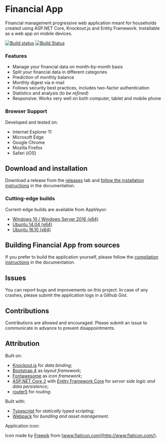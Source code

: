 Financial App
=============

Financial management progressive web application meant for households created using ASP.NET Core, Knockout.js and Entity Framework. Installable as a web app on mobile devices. 

[![Build status](https://ci.appveyor.com/api/projects/status/p31vw84asaq445h5?svg=true)](https://ci.appveyor.com/project/Sebazzz/financial-app) [![Build Status](https://travis-ci.org/Sebazzz/financial-app.svg)](https://travis-ci.org/Sebazzz/financial-app)

### Features

  * Manage your financial data on month-by-month basis
  * Split your financial data in different categories
  * Prediction of monthly balance
  * Monthly digest via e-mail
  * Follows security best practices, includes two-factor authentication
  * Statistics and analysis (*to be refined*)
  * Responsive: Works very well on both computer, tablet and mobile phone

### Browser Support

Developed and tested on:

  * Internet Explorer 11
  * Microsoft Edge
  * Google Chrome
  * Mozilla Firefox
  * Safari (iOS)

## Download and installation

Download a release from the [releases](https://github.com/Sebazzz/financial-app/releases) tab and [follow the installation instructions](docs/Installation.md) in the documentation.

### Cutting-edge builds

Current-edge builds are available from AppVeyor:

- [Windows 10 / Windows Server 2016 (x64)](https://ci.appveyor.com/api/projects/Sebazzz/financial-app/artifacts/financial-app-win10-x64.zip)
- [Ubuntu 14.04 (x64)](https://ci.appveyor.com/api/projects/Sebazzz/financial-app/artifacts/financial-app-ubuntu.14.04-x64.tar.gz)
- [Ubuntu 16.10 (x64)](https://ci.appveyor.com/api/projects/Sebazzz/financial-app/artifacts/financial-app-ubuntu.16.10-x64.tar.gz)

## Building Financial App from sources

If you prefer to build the application yourself, please follow the [compilation instructions](docs/Building-from-sources.md) in the documentation.

## Issues

You can report bugs and improvements on this project. In case of any crashes, please submit the application logs in a Github Gist.

## Contributions

Contributions are allowed and encouraged. Please submit an issue to communicate in advance to prevent disappointments.
  
## Attribution

Built on:

- [Knockout.js](http://knockoutjs.com/) for *data binding*;
- [Bootstrap 4](http://getbootstrap.com/) as *layout framework*;
- [Fontawesome](http://fontawesome.io/) as *icon framework*;
- [ASP.NET Core 2](https://dot.net) with [Entity Framework Core](https://docs.microsoft.com/en-us/ef/core/) for *server side logic and data persistence*;
- [router5](http://router5.github.io/) for *routing*.

Built with:

- [Typescript](https://www.typescriptlang.org/) for *statically typed scripting*;
- [Webpack](https://webpack.js.org/) for *bundling and asset management*.

Application icon:

Icon made by [Freepik](http://www.freepik.com/) from [www.flaticon.com](http://www.flaticon.com/).